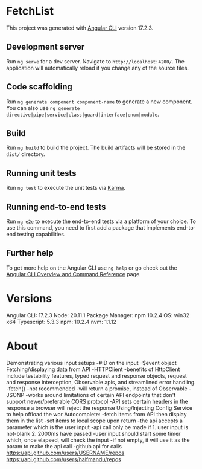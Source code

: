 # FetchList 

This project was generated with [Angular CLI](https://github.com/angular/angular-cli) version 17.2.3.

## Development server

Run `ng serve` for a dev server. Navigate to `http://localhost:4200/`. The application will automatically reload if you change any of the source files.

## Code scaffolding

Run `ng generate component component-name` to generate a new component. You can also use `ng generate directive|pipe|service|class|guard|interface|enum|module`.

## Build

Run `ng build` to build the project. The build artifacts will be stored in the `dist/` directory.

## Running unit tests

Run `ng test` to execute the unit tests via [Karma](https://karma-runner.github.io).

## Running end-to-end tests

Run `ng e2e` to execute the end-to-end tests via a platform of your choice. To use this command, you need to first add a package that implements end-to-end testing capabilities.

## Further help

To get more help on the Angular CLI use `ng help` or go check out the [Angular CLI Overview and Command Reference](https://angular.io/cli) page.

# Versions
Angular CLI: 17.2.3
Node: 20.11.1
Package Manager: npm 10.2.4
OS: win32 x64
Typescript: 5.3.3
npm: 10.2.4
nvm: 1.1.12

# About

Demonstrating various input setups
  -#ID on the input
  -$event object
Fetching/displaying data from API
  -HTTPClient
    -benefits of HttpClient include testability features, 
    typed request and response objects, request and response interception, 
    Observable apis, and streamlined error handling.
  -fetch() 
    -not recommended
    -will return a promise, instead of Observable
  -JSONP
    -works around limitations of certain API endpoints that don't support newer/preferable CORS protocol
    -API sets certain headers in the response a browser will reject the response
Using/Injecting Config Service to help offload the wor
Autocomplete:
	-fetch items from API then display them in the list
	    -set items to local scope upon return
	-the api accepts a parameter which is the user input
	    -api call only be made if
		    1. user input is not-blank
		    2. 2000ms have passed 
	-user input should start some timer which, once elapsed, will check the input
		-if not empty, it will use it as the param to make the api call
  -github api for calls 
    https://api.github.com/users/USERNAME/repos 
	https://api.github.com/users/halfmandu/repos
